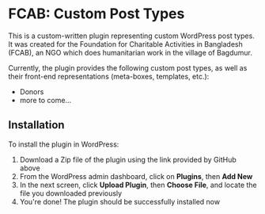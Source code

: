 # FCAB: Custom Post Types
This is a custom-written plugin representing custom WordPress post types.
It was created for the Foundation for Charitable Activities in Bangladesh (FCAB),
an NGO which does humanitarian work in the village of Bagdumur.

Currently, the plugin provides the following custom post types,
as well as their front-end representations (meta-boxes, templates, etc.):
  - Donors
  - more to come...

## Installation
To install the plugin in WordPress:
1. Download a Zip file of the plugin using the link provided by GitHub above
2. From the WordPress admin dashboard, click on **Plugins**, then **Add New**
3. In the next screen, click **Upload Plugin**, then **Choose File**, 
   and locate the file you downloaded previously
4. You're done! The plugin should be successfully installed now